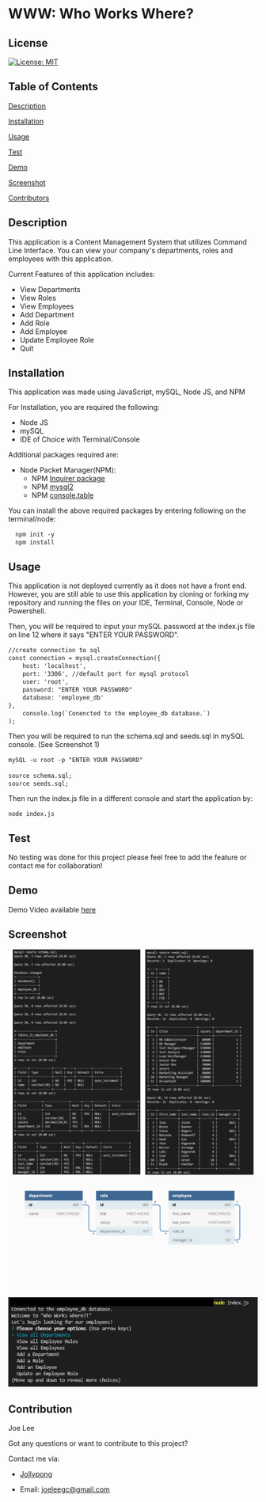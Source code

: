 # WWW: Who Works Where? 

## License
  [![License: MIT](https://img.shields.io/badge/License-MIT-yellow.svg)](https://opensource.org/licenses/MIT)

## Table of Contents

[Description](#description)

[Installation](#installation)

[Usage](#usage)

[Test](#test)

[Demo](#demo)

[Screenshot](#screenshot)

[Contributors](#contributors)

## Description

This application is a Content Management System that utilizes Command Line Interface. You can view your company's departments, roles and employees with this application. 

Current Features of this application includes: 
 - View Departments 
 - View Roles 
 - View Employees 
 - Add Department 
 - Add Role 
 - Add Employee 
 - Update Employee Role
 - Quit

## Installation
This application was made using JavaScript, mySQL, Node JS, and NPM 

  For Installation, you are required the following:
  - Node JS 
  - mySQL 
  - IDE of Choice with Terminal/Console
  
  Additional packages required are: 
  - Node Packet Manager(NPM):
    - NPM [Inquirer package](https://www.npmjs.com/package/inquirer)
    - NPM [mysql2](https://www.npmjs.com/package/mysql2)
    - NPM [console.table](https://www.npmjs.com/package/console.table)

  You can install the above required packages by entering following on the terminal/node:
  ```
    npm init -y 
    npm install
  ```

## Usage
This application is not deployed currently as it does not have a front end. However, you are still able to use this application by cloning or forking my repository and running the files on your IDE, Terminal, Console, Node or Powershell. 

Then, you will be required to input your mySQL password at the index.js file on line 12 where it says "ENTER YOUR PASSWORD".

```
//create connection to sql
const connection = mysql.createConnection({
    host: 'localhost',
    port: '3306', //default port for mysql protocol
    user: 'root',
    password: "ENTER YOUR PASSWORD"
    database: 'employee_db'
},
    console.log(`Conencted to the employee_db database.`)
);
```

Then you will be required to run the schema.sql and seeds.sql in mySQL console. (See Screenshot 1)
```
mySQL -u root -p "ENTER YOUR PASSWORD"

source schema.sql;
source seeds.sql;
```

Then run the index.js file in a different console and start the application by: 

```
node index.js
```

## Test

No testing was done for this project please feel free to add the feature or contact me for collaboration! 

## Demo

Demo Video available [here](https://youtu.be/aZnX8XBRYnQ)

## Screenshot
![screenshot1](./Assets/screenshot-mySQL.png)
![screenshot2](./Assets/TableRelations.png)
![screenshot3](./Assets/screenshot-mySQL2.png)


## Contribution

Joe Lee 

Got any questions or want to contribute to this project? 

Contact me via: 

  - [Jollypong](https//:github.com/Jollypong) 

  - Email: joeleegc@gmail.com

## 